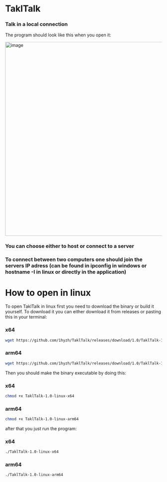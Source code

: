 # TaklTalk
### Talk in a local connection

The program should look like this when you open it:



<img width="1113" height="623" alt="image" src="https://github.com/user-attachments/assets/07dda3de-c242-4c44-baf4-cffb46a8ac4e" />


### You can choose either to host or connect to a server

### To connect between two computers one should join the servers IP adress (can be found in ipconfig in windows or hostname -I in linux or directly in the application)


# How to open in linux

To open TaklTalk in linux first you need to download the binary or build it yourself.
To download it you can either download it from releases or pasting this in your terminal:

### x64

```bash
wget https://github.com/1hyzh/TaklTalk/releases/download/1.0/TaklTalk-1.0-linux-x64
```

### arm64

```bash
wget https://github.com/1hyzh/TaklTalk/releases/download/1.0/TaklTalk-1.0-linux-arm64
```

Then you should make the binary executable by doing this:

### x64

```bash
chmod +x TaklTalk-1.0-linux-x64
```
### arm64

```bash
chmod +x TaklTalk-1.0-linux-arm64
```

after that you just run the program:

### x64

```bash
./TaklTalk-1.0-linux-x64
```
### arm64

```bash
./TaklTalk-1.0-linux-arm64
```
